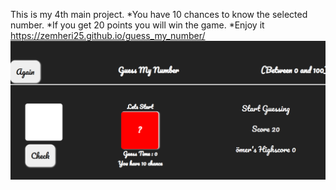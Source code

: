 This is my 4th main project.
*You have 10 chances to know the selected number.
*If you get 20 points you will win the game.
*Enjoy it
https://zemheri25.github.io/guess_my_number/
<img src = "images/guessnumber.PNG">
